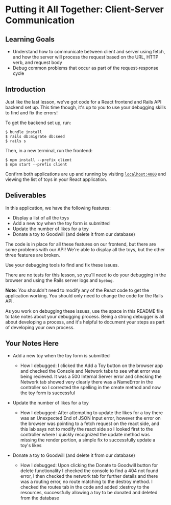 # Putting it All Together: Client-Server Communication

## Learning Goals

- Understand how to communicate between client and server using fetch, and how
  the server will process the request based on the URL, HTTP verb, and request
  body
- Debug common problems that occur as part of the request-response cycle

## Introduction

Just like the last lesson, we've got code for a React frontend and Rails API
backend set up. This time though, it's up to you to use your debugging skills to
find and fix the errors!

To get the backend set up, run:

```console
$ bundle install
$ rails db:migrate db:seed
$ rails s
```

Then, in a new terminal, run the frontend:

```console
$ npm install --prefix client
$ npm start --prefix client
```

Confirm both applications are up and running by visiting
[`localhost:4000`](http://localhost:4000) and viewing the list of toys in your
React application.

## Deliverables

In this application, we have the following features:

- Display a list of all the toys
- Add a new toy when the toy form is submitted
- Update the number of likes for a toy
- Donate a toy to Goodwill (and delete it from our database)

The code is in place for all these features on our frontend, but there are some
problems with our API! We're able to display all the toys, but the other three
features are broken.

Use your debugging tools to find and fix these issues.

There are no tests for this lesson, so you'll need to do your debugging in the
browser and using the Rails server logs and `byebug`.

**Note**: You shouldn't need to modify any of the React code to get the
application working. You should only need to change the code for the Rails API.

As you work on debugging these issues, use the space in this README file to take
notes about your debugging process. Being a strong debugger is all about
developing a process, and it's helpful to document your steps as part of
developing your own process.

## Your Notes Here

- Add a new toy when the toy form is submitted

  - How I debugged:
  I clicked the Add a Toy button on the browser app and checked the Console and Network tabs to see what error was being recieved. It was a 500 Internal Server error and checking the Network tab showed very clearly there was a NameError in the controller so I corrected the spelling in the create method and now the toy form is successful

- Update the number of likes for a toy

  - How I debugged:
  After attempting to update the likes for a toy there was an Unexpected End of JSON Input error, however the error on the browser was pointing to a fetch request on the react side, and this lab says not to modify the react side so I looked first to the controller where I quickly recognized the update method was missing the render portion, a simple fix to successfully update a toy's likes

- Donate a toy to Goodwill (and delete it from our database)

  - How I debugged:
Upon clicking the Donate to Goodwill button for delete functionality I checked the console to find a 404 not found error, I then checked the network tab for further details and there was a routing error, no route matching to the destroy method. I checked the routes tab in the code and added :destroy to the resources, successfully allowing a toy to be donated and deleted from the database